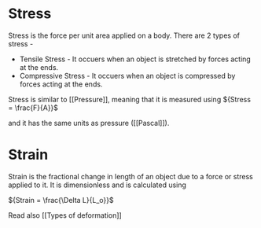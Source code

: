 # Stress

Stress is the force per unit area applied on a body. There are 2 types of stress - 

- Tensile Stress - It occuers when an object is stretched by forces acting at the ends.
- Compressive Stress - It occuers when an object is compressed by forces acting at the ends.

Stress is similar to [[Pressure]], meaning that it is measured using 
${Stress = \frac{F}{A}}$

and it has the same units as pressure ([[Pascal]]).


# Strain

Strain is the fractional change in length of an object due to a force or stress applied to it. It is dimensionless and is calculated using

${Strain = \frac{\Delta L}{L_o}}$

Read also [[Types of deformation]]
